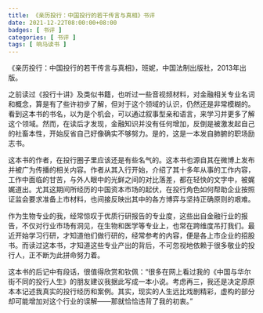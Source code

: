 ```yaml
---
title: 《亲历投行：中国投行的若干传言与真相》书评
date: 2021-12-22T08:00:00+08:00
badges: [ 书评 ]
categories: [ 书评 ]
tags: [ 响马读书 ]
---
```


《亲历投行：中国投行的若干传言与真相》，班妮，中国法制出版社，2013年出版。

之前读过《投行十讲》及类似书籍，也听过一些音视频材料，对金融相关专业名词和概念，算是有了些许初步了解，但对于这个领域的认识，仍然还是非常模糊的。看到这本书的书名，以为是个机会，可以通过叙事型亲和语言，来学习并更多了解这个领域。然而，在读后才发现，金融知识并没有任何增加，反倒是被激发起自己的社畜本性，开始反省自己好像确实不够努力。是的，这是一本发自肺腑的职场励志书。

这本书的作者，在投行圈子里应该还是有些名气的。这本书也源自其在微博上发布并被广为传播的相关内容。作者从其入行开始，介绍了其十多年从事的工作内容，工作中面临的甘苦，与外人眼中的光鲜之间的对比落差，都在轻快的文字中，被娓娓道出。尤其这期间所经历的中国资本市场的起伏，在投行角色如何帮助企业按照证监会要求准备上市材料，也间接反映出其中的各方博弈与坚持正确原则的艰难。

作为生物专业的我，经常惊叹于优质行研报告的专业度，这些出自金融行业的报告，不仅对行业市场有洞见，在生物和医学等专业上，也常在跨维度吊打我们。最近开始学习行研，才知道他们做行研的，经常参考的内容，便是各上市企业的招股书。而读过这本书，才知道这些专业产出的背后，不可忽视地依赖于很多敬业的投行人，正不断为此拼命努力着。

这本书的后记中有段话，很值得欣赏和钦佩：“很多在网上看过我的《中国与华尔街不同的投行人生》的朋友建议我据此写成一本小说。考虑再三，我还是决定原原本本记述我真实的投行经历和案例。其实，现实的人生远比戏剧精彩，虚构的部分却可能增加对这个行业的误解——那就恰恰违背了我的初衷。”
